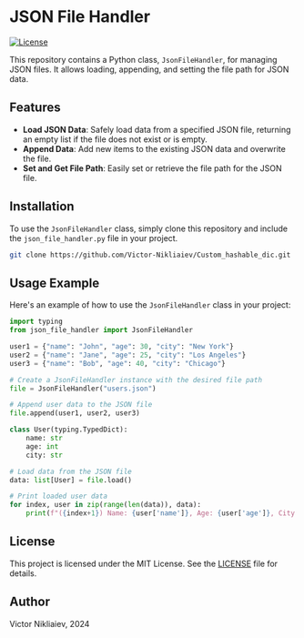# JSON File Handler

[![License](https://img.shields.io/badge/License-MIT-blue.svg)](LICENSE)

This repository contains a Python class, `JsonFileHandler`, for managing JSON files. It allows loading, appending, and setting the file path for JSON data.

## Features

-   **Load JSON Data**: Safely load data from a specified JSON file, returning an empty list if the file does not exist or is empty.
-   **Append Data**: Add new items to the existing JSON data and overwrite the file.
-   **Set and Get File Path**: Easily set or retrieve the file path for the JSON file.

## Installation

To use the `JsonFileHandler` class, simply clone this repository and include the `json_file_handler.py` file in your project.

```bash
git clone https://github.com/Victor-Nikliaiev/Custom_hashable_dic.git
```

## Usage Example

Here's an example of how to use the `JsonFileHandler` class in your project:

```python
import typing
from json_file_handler import JsonFileHandler

user1 = {"name": "John", "age": 30, "city": "New York"}
user2 = {"name": "Jane", "age": 25, "city": "Los Angeles"}
user3 = {"name": "Bob", "age": 40, "city": "Chicago"}

# Create a JsonFileHandler instance with the desired file path
file = JsonFileHandler("users.json")

# Append user data to the JSON file
file.append(user1, user2, user3)

class User(typing.TypedDict):
    name: str
    age: int
    city: str

# Load data from the JSON file
data: list[User] = file.load()

# Print loaded user data
for index, user in zip(range(len(data)), data):
    print(f"({index+1}) Name: {user['name']}, Age: {user['age']}, City: {user['city']}")
```

## License

This project is licensed under the MIT License. See the [LICENSE](LICENSE) file for details.

## Author

Victor Nikliaiev, 2024
